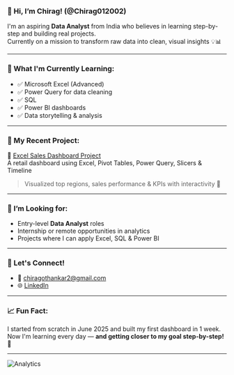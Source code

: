 ### 👋 Hi, I’m Chirag! (@Chirag012002)

I'm an aspiring **Data Analyst** from India who believes in learning step-by-step and building real projects.  
Currently on a mission to transform raw data into clean, visual insights 💡📊

---

### 🧠 What I'm Currently Learning:
- ✅ Microsoft Excel (Advanced)
- ✅ Power Query for data cleaning
- ✅ SQL 
- ✅ Power BI dashboards
- ✅ Data storytelling & analysis

---

### 📂 My Recent Project:
🧾 [Excel Sales Dashboard Project](https://github.com/Chirag012002/excel-dashboard-project)  
A retail dashboard using Excel, Pivot Tables, Power Query, Slicers & Timeline   
> Visualized top regions, sales performance & KPIs with interactivity 🎯

---

### 💼 I’m Looking for:
- Entry-level **Data Analyst** roles
- Internship or remote opportunities in analytics
- Projects where I can apply Excel, SQL & Power BI

---

### 🤝 Let's Connect!
- 📧 chiragothankar2@gmail.com  
- 🌐 [LinkedIn](https://www.linkedin.com/in/chirag-gothankar-7902a9330/) 

---

### 📈 Fun Fact:
I started from scratch in June 2025 and built my first dashboard in 1 week.  
Now I'm learning every day — **and getting closer to my goal step-by-step! 🚀**

---

![Analytics](https://github.com/Chirag012002/Chirag012002/blob/main/analytics.gif)

